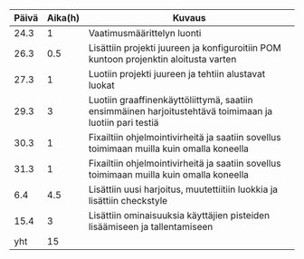 **Päivä**	| **Aika(h)**	|	**Kuvaus**
----------|-------------|-----------
24.3			|1|				Vaatimusmäärittelyn luonti
26.3      |0.5|     Lisättiin projekti juureen ja konfiguroitiin POM kuntoon projenktin aloitusta varten
27.3  |1| Luotiin projekti juureen ja tehtiin alustavat luokat
29.3   |3| Luotiin graaffinenkäyttöliittymä, saatiin ensimmäinen harjoitustehtävä toimimaan ja luotiin pari testiä
30.3 |1| Fixailtiin ohjelmointivirheitä ja saatiin sovellus toimimaan muilla kuin omalla koneella
31.3 |1| Fixailtiin ohjelmointivirheitä ja saatiin sovellus toimimaan muilla kuin omalla koneella
6.4 |4.5| Lisättiin uusi harjoitus, muutettiitiin luokkia ja lisättiin checkstyle
15.4 |3| Lisättiin ominaisuuksia käyttäjien pisteiden lisäämiseen ja tallentamiseen
yht |15|
